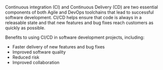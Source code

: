 Continuous integration (CI) and Continuous Delivery (CD) are two essential components of both Agile and DevOps toolchains that lead to successful software development. CI/CD helps ensure that code is always in a releasable state and that new features and bug fixes reach customers as quickly as possible.

Benefits to using CI/CD in software development projects, including:
- Faster delivery of new features and bug fixes
- Improved software quality
- Reduced risk
- Improved collaboration
